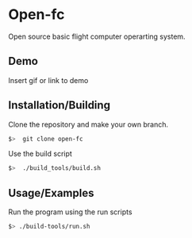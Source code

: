 
# Open-fc

Open source basic flight computer operarting system.




## Demo

Insert gif or link to demo


## Installation/Building

Clone the repository and make your own branch.

```bash
$>  git clone open-fc
```

Use the build script
```bash
$>  ./build_tools/build.sh
```
    
## Usage/Examples
Run the program using the run scripts
```bash
$> ./build-tools/run.sh
```
